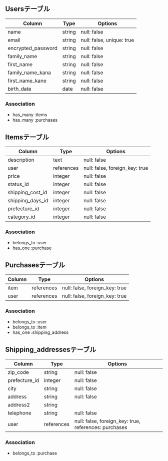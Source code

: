 ## Usersテーブル

|  Column             |   Type   |   Options                 |
|---------------------|----------|---------------------------|
| name                | string   | null: false               |
| email               | string   | null: false, unique: true |
| encrypted_password  | string   | null: false               |
| family_name	        | string	 | null: false               |
| first_name          |	string	 | null: false               |
| family_name_kana    |	string   | null: false               |
| first_name_kane     |	string   | null: false               |
| birth_date          | date     | null: false               |


### Association
- has_many :items
- has_many :purchases


## Itemsテーブル

|  Column          |       Type   |   Options                      |
|------------------|--------------|--------------------------------|
| description      | text         | null: false                    |
| user             | references   | null: false, foreign_key: true |
| price            | integer      | null: false                    |
| status_id	       | integer      | null: false                    |
| shipping_cost_id | integer      | null: false                    |
| shipping_days_id | integer      | null: false                    |
| prefecture_id    | integer      | null: false                    |
| category_id      | integer      | null: false                    |

### Association
- belongs_to :user
- has_one :purchase


## Purchasesテーブル

|  Column   |       Type   |   Options                      |
|-----------|--------------|--------------------------------|
| item      | references   | null: false, foreign_key: true |
| user      | references   | null: false, foreign_key: true |

### Association
- belongs_to :user
- belongs_to :item
- has_one :shipping_address


## 	Shipping_addressesテーブル

|  Column      |       Type   |   Options                                             |
|--------------|--------------|-------------------------------------------------------|
| zip_code     | string       | null: false                                           |
| prefecture_id| integer      | null: false                                           |
| city         | string       | null: false                                           |
| address      | string       | null: false                                           |
| address2     | string       |                                                       |
| telephone    | string       | null: false                                           |
| user         | references   | null: false, foreign_key: true, references: purchases |

### Association
- belongs_to :purchase
